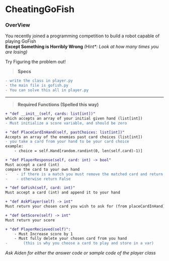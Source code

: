 # CheatingGoFish

### __OverView__

You recently joined a programming competition to build a robot capable of playing GoFish  
__Except Something is Horribly Wrong__ _(Hint*: Look at how many times you are losing)_

Try Figuring the problem out!  
> __Specs__
```diff
- write the class in player.py
- the main file is gofish.py
- You can solve this all in player.py
```
---
> __Required Functions (Spelled this way)__
```diff
+ "def __init__(self, cards: list[int])"
which accepts an array of your initial given hand (list[int])
- Must initialize a score variable, and should be zero

+ "def PlaceCardInHand(self, pastChoices: list[int])"
Accepts an array of the enemies past card choices (list[int]) 
- you take a card from your hand to be your card choice
example:
    - choice = self.Hand[random.randint(0, len(self.card)-1)]

+ "def PlayerResponse(self, card: int) -> bool"
Must accept a card (int)
compare the card to your own hand 
-    - if there is a match you must remove the matched card and return True
-    - otherwise return False

+ "def GoFish(self, card: int)"
Must accept a card (int) and append it to your hand

+ "def AskPlayer(self) -> int"
Must return your chosen card you wish to ask for (from placeCardInHand)

+ "def GetScore(self) -> int"
Must return your score

+ "def PlayerRecieved(self)":
    - Must Increase score by 1
    - Must fully delete your chosen card from you hand 
-       (this is why you choose a card to play and store in a var)
```

_Ask Aiden for either the answer code or sample code of the player class_
